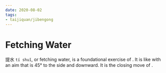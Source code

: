 ```yaml
---
date: 2020-08-02
tags:
- taijiquan/jibengong
---
```


# Fetching Water

提水 `tí shuǐ`, or fetching water, is a foundational exercise of <practicalmethod>.  It is like <twisttowel> with an aim that is 45° to the side and downward.  It is the closing move of <xiexingaobu>.
